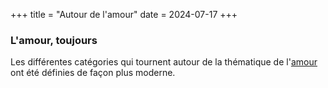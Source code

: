 +++
title = "Autour de l'amour"
date = 2024-07-17
+++
### L'amour, toujours

Les différentes catégories qui tournent autour de la thématique de l'[amour](../tags/amour/) ont été définies de façon plus moderne.